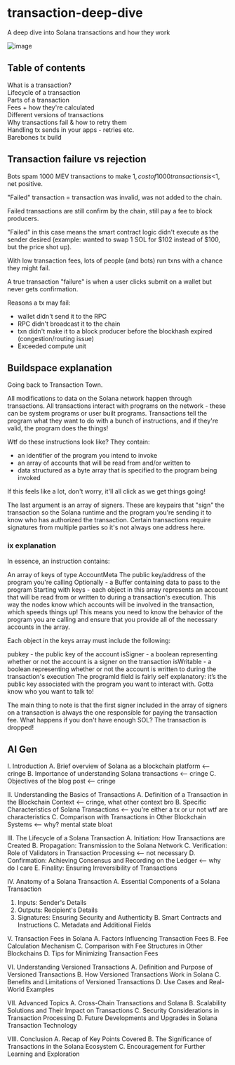 # transaction-deep-dive
A deep dive into Solana transactions and how they work

![image](https://github.com/AlmostEfficient/transaction-deep-dive/assets/42661870/3d1bc50d-ae9f-4f91-8997-a16c24d20823)

## Table of contents
What is a transaction?  
Lifecycle of a transaction  
Parts of a transaction  
Fees + how they're calculated  
Different versions of transactions  
Why transactions fail & how to retry them  
Handling tx sends in your apps - retries etc.  
Barebones tx build  

## Transaction failure vs rejection 
Bots spam 1000 MEV transactions to make $1, cost of 1000 transactions is <$1, net positive.

"Failed" transaction = transaction was invalid, was not added to the chain.

Failed transactions are still confirm by the chain, still pay a fee to block producers. 

"Failed" in this case means the smart contract logic didn't execute as the sender desired (example: wanted to swap 1 SOL for $102 instead of $100, but the price shot up). 

With low transaction fees, lots of people (and bots) run txns with a chance they might fail. 

A true transaction "failure" is when a user clicks submit on a wallet but never gets confirmation. 

Reasons a tx may fail:
- wallet didn't send it to the RPC
- RPC didn't broadcast it to the chain
- txn didn't make it to a block producer before the blockhash expired (congestion/routing issue)
- Exceeded compute unit

## Buildspace explanation
Going back to Transaction Town.

All modifications to data on the Solana network happen through transactions. All transactions interact with programs on the network - these can be system programs or user built programs. Transactions tell the program what they want to do with a bunch of instructions, and if they're valid, the program does the things!

Wtf do these instructions look like? They contain:

- an identifier of the program you intend to invoke
- an array of accounts that will be read from and/or written to
- data structured as a byte array that is specified to the program being invoked

If this feels like a lot, don't worry, it'll all click as we get things going!

The last argument is an array of signers. These are keypairs that "sign" the transaction so the Solana runtime and the program you're sending it to know who has authorized the transaction. Certain transactions require signatures from multiple parties so it's not always one address here.


### ix explanation
In essence, an instruction contains:

An array of keys of type AccountMeta
The public key/address of the program you're calling
Optionally - a Buffer containing data to pass to the program
Starting with keys - each object in this array represents an account that will be read from or written to during a transaction's execution. This way the nodes know which accounts will be involved in the transaction, which speeds things up! This means you need to know the behavior of the program you are calling and ensure that you provide all of the necessary accounts in the array.

Each object in the keys array must include the following:

pubkey - the public key of the account
isSigner - a boolean representing whether or not the account is a signer on the transaction
isWritable - a boolean representing whether or not the account is written to during the transaction's execution
The programId field is fairly self explanatory: it’s the public key associated with the program you want to interact with. Gotta know who you want to talk to!

The main thing to note is that the first signer included in the array of signers on a transaction is always the one responsible for paying the transaction fee. What happens if you don't have enough SOL? The transaction is dropped!


## AI Gen
I. Introduction
A. Brief overview of Solana as a blockchain platform <-- cringe
B. Importance of understanding Solana transactions <-- cringe
C. Objectives of the blog post <-- cringe

II. Understanding the Basics of Transactions
A. Definition of a Transaction in the Blockchain Context <-- cringe, what other context bro
B. Specific Characteristics of Solana Transactions <-- you're either a tx or ur not wtf are characteristics
C. Comparison with Transactions in Other Blockchain Systems <-- why? mental state bloat

III. The Lifecycle of a Solana Transaction
A. Initiation: How Transactions are Created
B. Propagation: Transmission to the Solana Network
C. Verification: Role of Validators in Transaction Processing <-- not necessary
D. Confirmation: Achieving Consensus and Recording on the Ledger <-- why do I care
E. Finality: Ensuring Irreversibility of Transactions

IV. Anatomy of a Solana Transaction
A. Essential Components of a Solana Transaction
1. Inputs: Sender's Details
2. Outputs: Recipient's Details
3. Signatures: Ensuring Security and Authenticity
B. Smart Contracts and Instructions
C. Metadata and Additional Fields

V. Transaction Fees in Solana
A. Factors Influencing Transaction Fees
B. Fee Calculation Mechanism
C. Comparison with Fee Structures in Other Blockchains
D. Tips for Minimizing Transaction Fees

VI. Understanding Versioned Transactions
A. Definition and Purpose of Versioned Transactions
B. How Versioned Transactions Work in Solana
C. Benefits and Limitations of Versioned Transactions
D. Use Cases and Real-World Examples

VII. Advanced Topics
A. Cross-Chain Transactions and Solana
B. Scalability Solutions and Their Impact on Transactions
C. Security Considerations in Transaction Processing
D. Future Developments and Upgrades in Solana Transaction Technology

VIII. Conclusion
A. Recap of Key Points Covered
B. The Significance of Transactions in the Solana Ecosystem
C. Encouragement for Further Learning and Exploration
